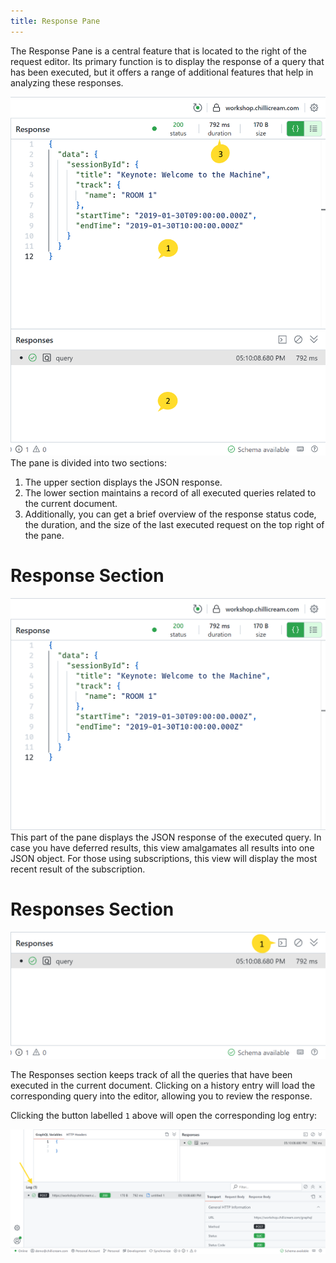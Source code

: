 ```yaml
---
title: Response Pane
---
```


The Response Pane is a central feature that is located to the right of the request editor. Its primary function is to display the response of a query that has been executed, but it offers a range of additional features that help in analyzing these responses.

![Nitro - Response Pane](./images/response-0.webp)
The pane is divided into two sections:

1. The upper section displays the JSON response.
2. The lower section maintains a record of all executed queries related to the current document.
3. Additionally, you can get a brief overview of the response status code, the duration, and the size of the last executed request on the top right of the pane.

# Response Section

![Nitro - Response Section](./images/response-1.webp)
This part of the pane displays the JSON response of the executed query. In case you have deferred results, this view amalgamates all results into one JSON object. For those using subscriptions, this view will display the most recent result of the subscription.

# Responses Section

![Nitro - Responses Section](./images/response-2.webp)

The Responses section keeps track of all the queries that have been executed in the current document. Clicking on a history entry will load the corresponding query into the editor, allowing you to review the response.

Clicking the button labelled `1` above will open the corresponding log entry:

![Nitro - Request Log](./images/response-3.webp)
